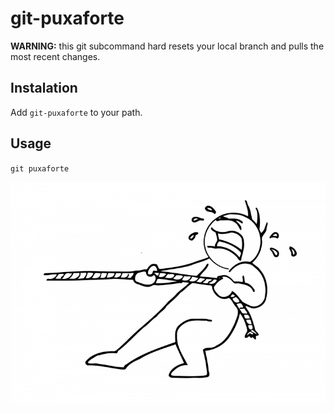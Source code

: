 # git-puxaforte

**WARNING:** this git subcommand hard resets your local branch and pulls the most recent changes.

## Instalation

Add `git-puxaforte` to your path.

## Usage

`git puxaforte`

![puxa forte](puxaforte.jpg)
